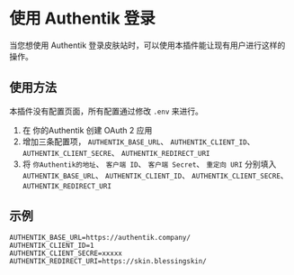 # 使用 Authentik 登录
当您想使用 Authentik 登录皮肤站时，可以使用本插件能让现有用户进行这样的操作。

## 使用方法

本插件没有配置页面，所有配置通过修改 `.env` 来进行。

1. 在 你的Authentik 创建 OAuth 2 应用
2. 增加三条配置项， `AUTHENTIK_BASE_URL`、 `AUTHENTIK_CLIENT_ID`、 `AUTHENTIK_CLIENT_SECRE`、 `AUTHENTIK_REDIRECT_URI`
3. 将  `你Authentik的地址`、  `客户端 ID`、  `客户端 Secret`、  `重定向 URI` 分别填入 `AUTHENTIK_BASE_URL`、 `AUTHENTIK_CLIENT_ID`、 `AUTHENTIK_CLIENT_SECRE`、 `AUTHENTIK_REDIRECT_URI`

## 示例

```
AUTHENTIK_BASE_URL=https://authentik.company/
AUTHENTIK_CLIENT_ID=1
AUTHENTIK_CLIENT_SECRE=xxxxx
AUTHENTIK_REDIRECT_URI=https://skin.blessingskin/
```
